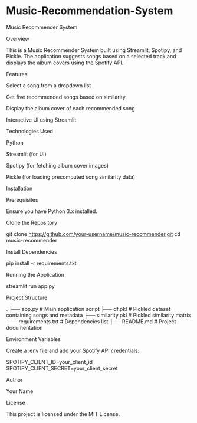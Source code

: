 # Music-Recommendation-System
Music Recommender System

Overview

This is a Music Recommender System built using Streamlit, Spotipy, and Pickle. The application suggests songs based on a selected track and displays the album covers using the Spotify API.

Features

Select a song from a dropdown list

Get five recommended songs based on similarity

Display the album cover of each recommended song

Interactive UI using Streamlit

Technologies Used

Python

Streamlit (for UI)

Spotipy (for fetching album cover images)

Pickle (for loading precomputed song similarity data)

Installation

Prerequisites

Ensure you have Python 3.x installed.

Clone the Repository

git clone https://github.com/your-username/music-recommender.git
cd music-recommender

Install Dependencies

pip install -r requirements.txt

Running the Application

streamlit run app.py

Project Structure

.
├── app.py  # Main application script
├── df.pkl  # Pickled dataset containing songs and metadata
├── similarity.pkl  # Pickled similarity matrix
├── requirements.txt  # Dependencies list
├── README.md  # Project documentation

Environment Variables

Create a .env file and add your Spotify API credentials:

SPOTIPY_CLIENT_ID=your_client_id
SPOTIPY_CLIENT_SECRET=your_client_secret

Author

Your Name

License

This project is licensed under the MIT License.

